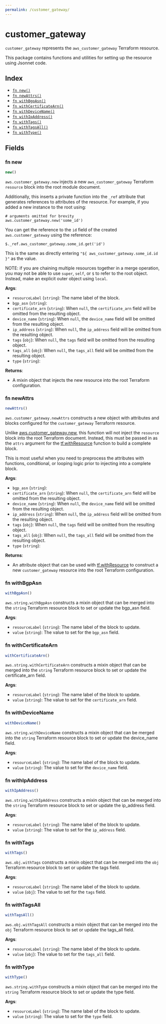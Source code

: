 ```yaml
---
permalink: /customer_gateway/
---
```


# customer_gateway

`customer_gateway` represents the `aws_customer_gateway` Terraform resource.



This package contains functions and utilities for setting up the resource using Jsonnet code.


## Index

* [`fn new()`](#fn-new)
* [`fn newAttrs()`](#fn-newattrs)
* [`fn withBgpAsn()`](#fn-withbgpasn)
* [`fn withCertificateArn()`](#fn-withcertificatearn)
* [`fn withDeviceName()`](#fn-withdevicename)
* [`fn withIpAddress()`](#fn-withipaddress)
* [`fn withTags()`](#fn-withtags)
* [`fn withTagsAll()`](#fn-withtagsall)
* [`fn withType()`](#fn-withtype)

## Fields

### fn new

```ts
new()
```


`aws.customer_gateway.new` injects a new `aws_customer_gateway` Terraform `resource`
block into the root module document.

Additionally, this inserts a private function into the `_ref` attribute that generates references to attributes of the
resource. For example, if you added a new instance to the root using:

    # arguments omitted for brevity
    aws.customer_gateway.new('some_id')

You can get the reference to the `id` field of the created `aws.customer_gateway` using the reference:

    $._ref.aws_customer_gateway.some_id.get('id')

This is the same as directly entering `"${ aws_customer_gateway.some_id.id }"` as the value.

NOTE: if you are chaining multiple resources together in a merge operation, you may not be able to use `super`, `self`,
or `$` to refer to the root object. Instead, make an explicit outer object using `local`.

**Args**:
  - `resourceLabel` (`string`): The name label of the block.
  - `bgp_asn` (`string`): 
  - `certificate_arn` (`string`):  When `null`, the `certificate_arn` field will be omitted from the resulting object.
  - `device_name` (`string`):  When `null`, the `device_name` field will be omitted from the resulting object.
  - `ip_address` (`string`):  When `null`, the `ip_address` field will be omitted from the resulting object.
  - `tags` (`obj`):  When `null`, the `tags` field will be omitted from the resulting object.
  - `tags_all` (`obj`):  When `null`, the `tags_all` field will be omitted from the resulting object.
  - `type` (`string`): 

**Returns**:
- A mixin object that injects the new resource into the root Terraform configuration.


### fn newAttrs

```ts
newAttrs()
```


`aws.customer_gateway.newAttrs` constructs a new object with attributes and blocks configured for the `customer_gateway`
Terraform resource.

Unlike [aws.customer_gateway.new](#fn-customergatewaynew), this function will not inject the `resource`
block into the root Terraform document. Instead, this must be passed in as the `attrs` argument for the
[tf.withResource](https://github.com/tf-libsonnet/core/tree/main/docs#fn-withresource) function to build a complete block.

This is most useful when you need to preprocess the attributes with functions, conditional, or looping logic prior to
injecting into a complete block.

**Args**:
  - `bgp_asn` (`string`): 
  - `certificate_arn` (`string`):  When `null`, the `certificate_arn` field will be omitted from the resulting object.
  - `device_name` (`string`):  When `null`, the `device_name` field will be omitted from the resulting object.
  - `ip_address` (`string`):  When `null`, the `ip_address` field will be omitted from the resulting object.
  - `tags` (`obj`):  When `null`, the `tags` field will be omitted from the resulting object.
  - `tags_all` (`obj`):  When `null`, the `tags_all` field will be omitted from the resulting object.
  - `type` (`string`): 

**Returns**:
  - An attribute object that can be used with [tf.withResource](https://github.com/tf-libsonnet/core/tree/main/docs#fn-withresource) to construct a new `customer_gateway` resource into the root Terraform configuration.


### fn withBgpAsn

```ts
withBgpAsn()
```

`aws.string.withBgpAsn` constructs a mixin object that can be merged into the `string`
Terraform resource block to set or update the bgp_asn field.



**Args**:
  - `resourceLabel` (`string`): The name label of the block to update.
  - `value` (`string`): The value to set for the `bgp_asn` field.


### fn withCertificateArn

```ts
withCertificateArn()
```

`aws.string.withCertificateArn` constructs a mixin object that can be merged into the `string`
Terraform resource block to set or update the certificate_arn field.



**Args**:
  - `resourceLabel` (`string`): The name label of the block to update.
  - `value` (`string`): The value to set for the `certificate_arn` field.


### fn withDeviceName

```ts
withDeviceName()
```

`aws.string.withDeviceName` constructs a mixin object that can be merged into the `string`
Terraform resource block to set or update the device_name field.



**Args**:
  - `resourceLabel` (`string`): The name label of the block to update.
  - `value` (`string`): The value to set for the `device_name` field.


### fn withIpAddress

```ts
withIpAddress()
```

`aws.string.withIpAddress` constructs a mixin object that can be merged into the `string`
Terraform resource block to set or update the ip_address field.



**Args**:
  - `resourceLabel` (`string`): The name label of the block to update.
  - `value` (`string`): The value to set for the `ip_address` field.


### fn withTags

```ts
withTags()
```

`aws.obj.withTags` constructs a mixin object that can be merged into the `obj`
Terraform resource block to set or update the tags field.



**Args**:
  - `resourceLabel` (`string`): The name label of the block to update.
  - `value` (`obj`): The value to set for the `tags` field.


### fn withTagsAll

```ts
withTagsAll()
```

`aws.obj.withTagsAll` constructs a mixin object that can be merged into the `obj`
Terraform resource block to set or update the tags_all field.



**Args**:
  - `resourceLabel` (`string`): The name label of the block to update.
  - `value` (`obj`): The value to set for the `tags_all` field.


### fn withType

```ts
withType()
```

`aws.string.withType` constructs a mixin object that can be merged into the `string`
Terraform resource block to set or update the type field.



**Args**:
  - `resourceLabel` (`string`): The name label of the block to update.
  - `value` (`string`): The value to set for the `type` field.
